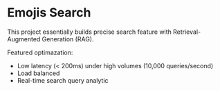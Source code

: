 # Emojis Search

This project essentially builds precise search feature with Retrieval-Augmented Generation (RAG).

Featured optimazation:

- Low latency (< 200ms) under high volumes (10,000 queries/second)
- Load balanced
- Real-time search query analytic

